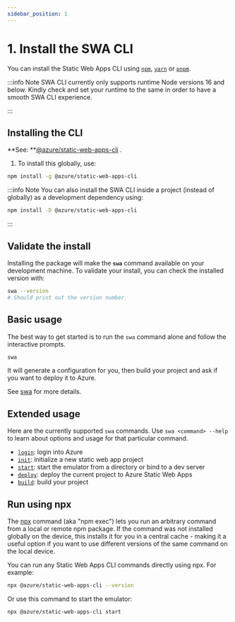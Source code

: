 ```yaml
---
sidebar_position: 1
---
```


# 1. Install the SWA CLI

You can install the Static Web Apps CLI using [`npm`](https://docs.npmjs.com/cli/v6/commands/npm-install), [`yarn`](https://classic.yarnpkg.com/lang/en/docs/cli/install/) or [`pnpm`](https://pnpm.io/cli/install).

:::info Note
SWA CLI currently only supports runtime Node versions 16 and below. Kindly check and set your runtime to the same in order to have a smooth SWA CLI experience. 

:::

## Installing the CLI

**See: **[@azure/static-web-apps-cli](https://www.npmjs.com/package/@azure/static-web-apps-cli) .

1. To install this globally, use:

```bash
npm install -g @azure/static-web-apps-cli
```

:::info Note
You can also install the SWA CLI inside a project (instead of globally) as a development dependency using:

```bash
npm install -D @azure/static-web-apps-cli
```

:::

## Validate the install

Installing the package will make the **`swa`** command available on your development machine. To validate your install, you can check the installed version with:

```bash
swa --version
# Should print out the version number
```

## Basic usage

The best way to get started is to run the `swa` command alone and follow the interactive prompts.

```bash
swa
```

It will generate a configuration for you, then build your project and ask if you want to deploy it to Azure.

See [swa](../cli/swa) for more details.

## Extended usage

Here are the currently supported `swa` commands. Use `swa <command> --help` to learn about options and usage for that particular command.

- [`login`](../cli/swa-login): login into Azure
- [`init`](../cli/swa-init): initialize a new static web app project
- [`start`](../cli/swa-start): start the emulator from a directory or bind to a dev server
- [`deploy`](../cli/swa-deploy): deploy the current project to Azure Static Web Apps
- [`build`](../cli/swa-build): build your project

## Run using npx

The [npx](https://docs.npmjs.com/cli/v7/commands/npx) command (aka "npm exec") lets you run an arbitrary command from a local or remote npm package. If the command was not installed globally on the device, this installs it for you in a central cache - making it a useful option if you want to use different versions of the same command on the local device.

You can run any Static Web Apps CLI commands directly using npx. For example:

```bash
npx @azure/static-web-apps-cli --version
```

Or use this command to start the emulator:

```bash
npx @azure/static-web-apps-cli start
```
